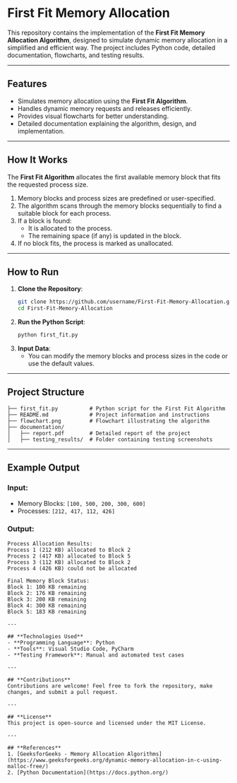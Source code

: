 
# **First Fit Memory Allocation**

This repository contains the implementation of the **First Fit Memory Allocation Algorithm**, designed to simulate dynamic memory allocation in a simplified and efficient way. The project includes Python code, detailed documentation, flowcharts, and testing results.

---

## **Features**
- Simulates memory allocation using the **First Fit Algorithm**.
- Handles dynamic memory requests and releases efficiently.
- Provides visual flowcharts for better understanding.
- Detailed documentation explaining the algorithm, design, and implementation.

---

## **How It Works**
The **First Fit Algorithm** allocates the first available memory block that fits the requested process size.  
1. Memory blocks and process sizes are predefined or user-specified.  
2. The algorithm scans through the memory blocks sequentially to find a suitable block for each process.  
3. If a block is found:
   - It is allocated to the process.
   - The remaining space (if any) is updated in the block.  
4. If no block fits, the process is marked as unallocated.  

---

## **How to Run**
1. **Clone the Repository**:
   ```bash
   git clone https://github.com/username/First-Fit-Memory-Allocation.git
   cd First-Fit-Memory-Allocation
   ```
2. **Run the Python Script**:
   ```bash
   python first_fit.py
   ```
3. **Input Data**:
   - You can modify the memory blocks and process sizes in the code or use the default values.

---

## **Project Structure**
```
├── first_fit.py          # Python script for the First Fit Algorithm
├── README.md             # Project information and instructions
├── flowchart.png         # Flowchart illustrating the algorithm
├── documentation/
│   ├── report.pdf        # Detailed report of the project
│   ├── testing_results/  # Folder containing testing screenshots
```

---

## **Example Output**
### **Input**:
- Memory Blocks: `[100, 500, 200, 300, 600]`
- Processes: `[212, 417, 112, 426]`

### **Output**:
```
Process Allocation Results:
Process 1 (212 KB) allocated to Block 2
Process 2 (417 KB) allocated to Block 5
Process 3 (112 KB) allocated to Block 2
Process 4 (426 KB) could not be allocated

Final Memory Block Status:
Block 1: 100 KB remaining
Block 2: 176 KB remaining
Block 3: 200 KB remaining
Block 4: 300 KB remaining
Block 5: 183 KB remaining

---

## **Technologies Used**
- **Programming Language**: Python
- **Tools**: Visual Studio Code, PyCharm
- **Testing Framework**: Manual and automated test cases

---

## **Contributions**
Contributions are welcome! Feel free to fork the repository, make changes, and submit a pull request.

---

## **License**
This project is open-source and licensed under the MIT License.

---

## **References**
1. [GeeksforGeeks - Memory Allocation Algorithms](https://www.geeksforgeeks.org/dynamic-memory-allocation-in-c-using-malloc-free/)
2. [Python Documentation](https://docs.python.org/)

